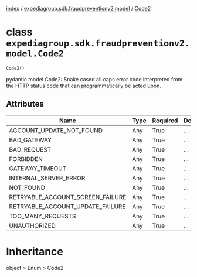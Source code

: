 [index](index.md) /
[expediagroup.sdk.fraudpreventionv2.model](expediagroup.sdk.fraudpreventionv2.model.md)
/ [Code2](Code2.md)

# class `expediagroup.sdk.fraudpreventionv2.model.Code2`

```python
Code2()
```

pydantic model Code2: Snake cased all caps error code interpreted from
the HTTP status code that can programmatically be acted upon.

## Attributes

| Name                             | Type | Required | Description |
| -------------------------------- | ---- | -------- | ----------- |
| ACCOUNT_UPDATE_NOT_FOUND         | Any  | True     | …           |
| BAD_GATEWAY                      | Any  | True     | …           |
| BAD_REQUEST                      | Any  | True     | …           |
| FORBIDDEN                        | Any  | True     | …           |
| GATEWAY_TIMEOUT                  | Any  | True     | …           |
| INTERNAL_SERVER_ERROR            | Any  | True     | …           |
| NOT_FOUND                        | Any  | True     | …           |
| RETRYABLE_ACCOUNT_SCREEN_FAILURE | Any  | True     | …           |
| RETRYABLE_ACCOUNT_UPDATE_FAILURE | Any  | True     | …           |
| TOO_MANY_REQUESTS                | Any  | True     | …           |
| UNAUTHORIZED                     | Any  | True     | …           |

# Inheritance

object > Enum > Code2
